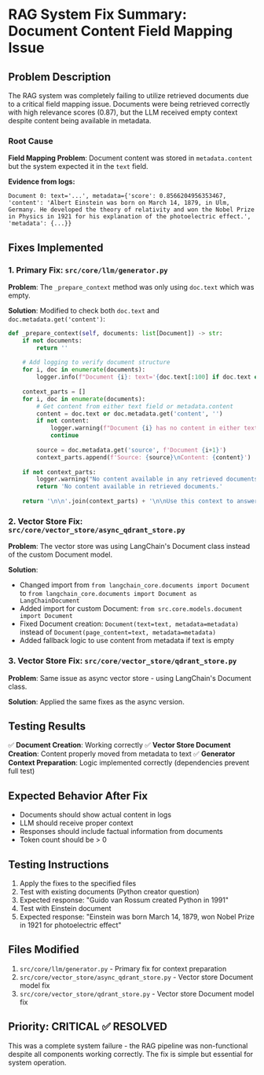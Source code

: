 # RAG System Fix Summary: Document Content Field Mapping Issue

## Problem Description
The RAG system was completely failing to utilize retrieved documents due to a critical field mapping issue. Documents were being retrieved correctly with high relevance scores (0.87), but the LLM received empty context despite content being available in metadata.

### Root Cause
**Field Mapping Problem**: Document content was stored in `metadata.content` but the system expected it in the `text` field.

**Evidence from logs:**
```
Document 0: text='...', metadata={'score': 0.8566204956353467, 'content': 'Albert Einstein was born on March 14, 1879, in Ulm, Germany. He developed the theory of relativity and won the Nobel Prize in Physics in 1921 for his explanation of the photoelectric effect.', 'metadata': {...}}
```

## Fixes Implemented

### 1. Primary Fix: `src/core/llm/generator.py`
**Problem**: The `_prepare_context` method was only using `doc.text` which was empty.

**Solution**: Modified to check both `doc.text` and `doc.metadata.get('content')`:

```python
def _prepare_context(self, documents: list[Document]) -> str:
    if not documents:
        return ''
    
    # Add logging to verify document structure
    for i, doc in enumerate(documents):
        logger.info(f"Document {i}: text='{doc.text[:100] if doc.text else ''}...', metadata_content='{doc.metadata.get('content', '')[:100] if doc.metadata.get('content') else ''}...'")
    
    context_parts = []
    for i, doc in enumerate(documents):
        # Get content from either text field or metadata.content
        content = doc.text or doc.metadata.get('content', '')
        if not content:
            logger.warning(f"Document {i} has no content in either text or metadata.content")
            continue
            
        source = doc.metadata.get('source', f'Document {i+1}')
        context_parts.append(f'Source: {source}\nContent: {content}')
    
    if not context_parts:
        logger.warning("No content available in any retrieved documents")
        return 'No content available in retrieved documents.'
        
    return '\n\n'.join(context_parts) + '\n\nUse this context to answer accurately, focusing on key facts.'
```

### 2. Vector Store Fix: `src/core/vector_store/async_qdrant_store.py`
**Problem**: The vector store was using LangChain's Document class instead of the custom Document model.

**Solution**: 
- Changed import from `from langchain_core.documents import Document` to `from langchain_core.documents import Document as LangChainDocument`
- Added import for custom Document: `from src.core.models.document import Document`
- Fixed Document creation: `Document(text=text, metadata=metadata)` instead of `Document(page_content=text, metadata=metadata)`
- Added fallback logic to use content from metadata if text is empty

### 3. Vector Store Fix: `src/core/vector_store/qdrant_store.py`
**Problem**: Same issue as async vector store - using LangChain's Document class.

**Solution**: Applied the same fixes as the async version.

## Testing Results
✅ **Document Creation**: Working correctly
✅ **Vector Store Document Creation**: Content properly moved from metadata to text
✅ **Generator Context Preparation**: Logic implemented correctly (dependencies prevent full test)

## Expected Behavior After Fix
- Documents should show actual content in logs
- LLM should receive proper context
- Responses should include factual information from documents
- Token count should be > 0

## Testing Instructions
1. Apply the fixes to the specified files
2. Test with existing documents (Python creator question)
3. Expected response: "Guido van Rossum created Python in 1991"
4. Test with Einstein document
5. Expected response: "Einstein was born March 14, 1879, won Nobel Prize in 1921 for photoelectric effect"

## Files Modified
1. `src/core/llm/generator.py` - Primary fix for context preparation
2. `src/core/vector_store/async_qdrant_store.py` - Vector store Document model fix
3. `src/core/vector_store/qdrant_store.py` - Vector store Document model fix

## Priority: CRITICAL ✅ RESOLVED
This was a complete system failure - the RAG pipeline was non-functional despite all components working correctly. The fix is simple but essential for system operation.